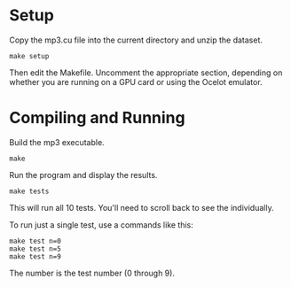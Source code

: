 # Setup

Copy the mp3.cu file into the current directory and unzip the dataset.

    make setup

Then edit the Makefile. Uncomment the appropriate section, depending on whether you 
are running on a GPU card or using the Ocelot emulator.


# Compiling and Running

Build the mp3 executable.

    make

Run the program and display the results.

    make tests

This will run all 10 tests. You'll need to scroll back to see the individually.

To run just a single test, use a commands like this:

    make test n=0
    make test n=5
    make test n=9

The number is the test number (0 through 9).
